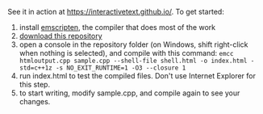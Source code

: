 
See it in action at https://interactivetext.github.io/. To get started:

1. install <a href="https://kripken.github.io/emscripten-site/docs/getting_started/downloads.html">emscripten</a>, the compiler that does most of the work
2. <a href="https://github.com/ad8e/Interactive-Text/archive/master.zip">download this repository</a>
3. open a console in the repository folder (on Windows, shift right-click when nothing is selected), and compile with this command:
`emcc htmloutput.cpp sample.cpp --shell-file shell.html -o index.html -std=c++1z -s NO_EXIT_RUNTIME=1 -O3 --closure 1`
4. run index.html to test the compiled files. Don't use Internet Explorer for this step.
5. to start writing, modify sample.cpp, and compile again to see your changes.

